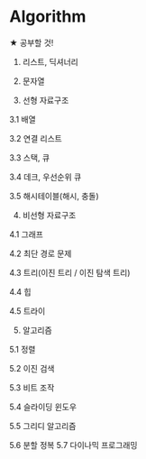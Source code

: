 # Algorithm

★ 공부할 것!

1. 리스트, 딕셔너리

2. 문자열

3. 선형 자료구조

  3.1 배열
  
  3.2 연결 리스트
  
  3.3 스택, 큐
  
  3.4 데크, 우선순위 큐
  
  3.5 해시테이블(해시, 충돌)

4. 비선형 자료구조
  
  4.1 그래프
  
  4.2 최단 경로 문제
  
  4.3 트리(이진 트리 / 이진 탐색 트리)
  
  4.4 힙
  
  4.5 트라이

5. 알고리즘
  
  5.1 정렬
  
  5.2 이진 검색
  
  5.3 비트 조작
  
  5.4 슬라이딩 윈도우
  
  5.5 그리디 알고리즘
  
  5.6 분할 정복
  5.7 다이나믹 프로그래밍
  
